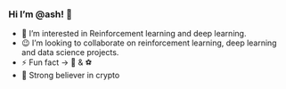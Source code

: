 ### Hi I’m @ash! 👋





- :eyes: I’m interested in Reinforcement learning and deep learning.
- :wink: I’m looking to collaborate on reinforcement learning, deep learning and data science projects.
- :zap:  Fun fact -> :ramen: & ⚽
- :rocket: Strong believer in crypto



